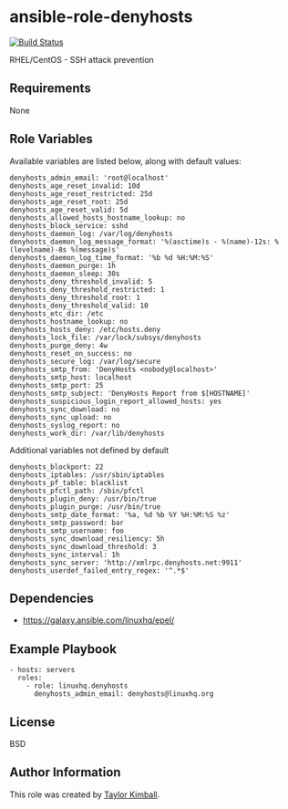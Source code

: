 # ansible-role-denyhosts

[![Build Status](https://travis-ci.org/linuxhq/ansible-role-denyhosts.svg?branch=master)](https://travis-ci.org/linuxhq/ansible-role-denyhosts)

RHEL/CentOS - SSH attack prevention

## Requirements

None

## Role Variables

Available variables are listed below, along with default values:

    denyhosts_admin_email: 'root@localhost'
    denyhosts_age_reset_invalid: 10d
    denyhosts_age_reset_restricted: 25d
    denyhosts_age_reset_root: 25d
    denyhosts_age_reset_valid: 5d
    denyhosts_allowed_hosts_hostname_lookup: no
    denyhosts_block_service: sshd
    denyhosts_daemon_log: /var/log/denyhosts
    denyhosts_daemon_log_message_format: '%(asctime)s - %(name)-12s: %(levelname)-8s %(message)s'
    denyhosts_daemon_log_time_format: '%b %d %H:%M:%S'
    denyhosts_daemon_purge: 1h
    denyhosts_daemon_sleep: 30s
    denyhosts_deny_threshold_invalid: 5
    denyhosts_deny_threshold_restricted: 1
    denyhosts_deny_threshold_root: 1
    denyhosts_deny_threshold_valid: 10
    denyhosts_etc_dir: /etc
    denyhosts_hostname_lookup: no
    denyhosts_hosts_deny: /etc/hosts.deny
    denyhosts_lock_file: /var/lock/subsys/denyhosts
    denyhosts_purge_deny: 4w 
    denyhosts_reset_on_success: no
    denyhosts_secure_log: /var/log/secure
    denyhosts_smtp_from: 'DenyHosts <nobody@localhost>'
    denyhosts_smtp_host: localhost
    denyhosts_smtp_port: 25
    denyhosts_smtp_subject: 'DenyHosts Report from $[HOSTNAME]'
    denyhosts_suspicious_login_report_allowed_hosts: yes
    denyhosts_sync_download: no
    denyhosts_sync_upload: no
    denyhosts_syslog_report: no
    denyhosts_work_dir: /var/lib/denyhosts

Additional variables not defined by default

    denyhosts_blockport: 22
    denyhosts_iptables: /usr/sbin/iptables
    denyhosts_pf_table: blacklist
    denyhosts_pfctl_path: /sbin/pfctl
    denyhosts_plugin_deny: /usr/bin/true
    denyhosts_plugin_purge: /usr/bin/true
    denyhosts_smtp_date_format: '%a, %d %b %Y %H:%M:%S %z'
    denyhosts_smtp_password: bar
    denyhosts_smtp_username: foo
    denyhosts_sync_download_resiliency: 5h
    denyhosts_sync_download_threshold: 3
    denyhosts_sync_interval: 1h
    denyhosts_sync_server: 'http://xmlrpc.denyhosts.net:9911'
    denyhosts_userdef_failed_entry_regex: '^.*$'

## Dependencies

 * https://galaxy.ansible.com/linuxhq/epel/
 
## Example Playbook

    - hosts: servers
      roles:
        - role: linuxhq.denyhosts
          denyhosts_admin_email: denyhosts@linuxhq.org

## License

BSD

## Author Information

This role was created by [Taylor Kimball](http://www.linuxhq.org).
